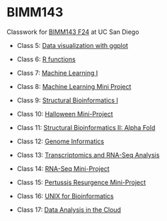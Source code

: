 # BIMM143
Classwork for [BIMM143 F24](https://bioboot.github.io/bimm143_F24/) at UC San Diego

- Class 5: [Data visualization with ggplot](https://github.com/ACRAMESH123/bimm143/blob/main/Class%205/class05.pdf)

- Class 6: [R functions](https://github.com/ACRAMESH123/bimm143/blob/main/Class%2006/Class-6-code.pdf)

- Class 7: [Machine Learning I](https://github.com/ACRAMESH123/bimm143/blob/main/Class%207%20-%20Machine%20Learning%20I/Class7.pdf)

- Class 8: [Machine Learning Mini Project](https://github.com/ACRAMESH123/bimm143/blob/main/Class%208%20-%20Machine%20Learning%20Mini%20Project/Machine-Learning-Breast-Cancer-Data.pdf)

- Class 9: [Structural Bioinformatics I](https://github.com/ACRAMESH123/bimm143/blob/main/Class%209%20-%20Structural%20Bioinformatics%20I/Class%209_%20Structural%20Bioinformatics%20pt%201.pdf)

- Class 10: [Halloween Mini-Project]()

- Class 11: [Structural Bioinformatics II: Alpha Fold]()

- Class 12: [Genome Informatics]()

- Class 13: [Transcriptomics and RNA-Seq Analysis]()

- Class 14: [RNA-Seq Mini-Project]()

- Class 15: [Pertussis Resurgence Mini-Project]()

- Class 16: [UNIX for Bioinformatics]()

- Class 17: [Data Analysis in the Cloud]()

